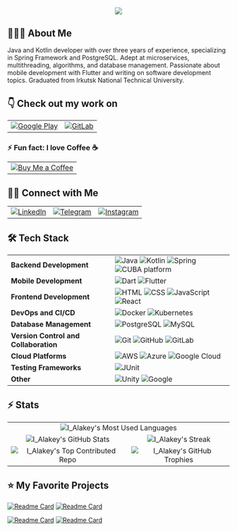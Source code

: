 <a><h2 align="center">
  <img src="https://readme-typing-svg.herokuapp.com?duration=4000&lines=Hi+there+👋;I'm+I_Alakey+🤝.;I'm+a+Full+Stack+Developer+⚡;I+love+building+amazing+apps+👨‍💻."/>
</h2></a>

## 👨🏻‍💻 About Me

Java and Kotlin developer with over three years of experience, specializing in Spring Framework and PostgreSQL. Adept at microservices, multithreading, algorithms, and database management. Passionate about mobile development with Flutter and writing on software development topics. Graduated from Irkutsk National Technical University.<br/>

## 👇 Check out my work on
<table align="center">
  <tr>
    <td><a href="https://play.google.com/store/apps/dev?id=6926668029014446353">
      <img src="https://img.shields.io/badge/Google_Play-4285F4?style=for-the-badge&logo=google-play&logoColor=white" alt="Google Play">
    </a></td>
    <td><a href="https://gitlab.com/prosoulk2017">
      <img src="https://img.shields.io/badge/GitLab-330F63?style=for-the-badge&logo=gitlab&logoColor=white" alt="GitLab">
    </a></td>
  </tr>
</table>

### ⚡ Fun fact: **I love Coffee** :coffee:
<table align="center">
  <tr>
    <td>
      <a href="https://www.donationalerts.com/r/i_alakey">
        <img src="https://img.shields.io/badge/Buy_Me_A_Coffee-FCAF50?style=for-the-badge&logo=coffe&logoColor=white" alt="Buy Me a Coffee"/>
      </a>
    </td>
  </tr>
</table>

## 🤝🏻 Connect with Me

<table align="center">
  <tr>
    <td>
      <a href="https://www.linkedin.com/in/ilya-alakov-14b979266">
        <img src="https://img.shields.io/badge/-LinkedIn-0077B5?style=for-the-badge&logo=Linkedin&logoColor=white" alt="LinkedIn"/>
      </a>
    </td>
    <td>
      <a href="https://t.me/i_alakey">
        <img src="https://img.shields.io/badge/-Telegram-2CA5E0?style=for-the-badge&logo=Telegram&logoColor=white" alt="Telegram"/>
      </a>
    </td>
    <td>
      <a href="https://www.instagram.com/unnamed_junior">
        <img src="https://img.shields.io/badge/-Instagram-E4405F?style=for-the-badge&logo=Instagram&logoColor=white" alt="Instagram"/>
      </a>
    </td>
  </tr>
</table>

## 🛠 Tech Stack

<div align="center">
  <table>
    <tr>
      <td><strong>Backend Development</strong></td>
      <td>
        <img src="https://img.shields.io/badge/-Java-05122A?style=flat&logo=java&logoColor=FFA518" alt="Java"/>
        <img src="https://img.shields.io/badge/-Kotlin-05122A?style=flat&logo=kotlin&logoColor=FFA518" alt="Kotlin"/>
        <img src="https://img.shields.io/badge/-Spring-05122A?style=flat&logo=spring&logoColor=FFA518" alt="Spring"/>
        <img src="https://img.shields.io/badge/-CUBA_platform-05122A?style=flat&logo=cuba-platform&logoColor=FFA518" alt="CUBA platform"/>
      </td>
    </tr>
    <tr>
      <td><strong>Mobile Development</strong></td>
      <td>
        <img src="https://img.shields.io/badge/-Dart-05122A?style=flat&logo=Dart&logoColor=FFA518" alt="Dart"/>
        <img src="https://img.shields.io/badge/-Flutter-05122A?style=flat&logo=Flutter&logoColor=FFA518" alt="Flutter"/>
      </td>
    </tr>
        <tr>
      <td><strong>Frontend Development</strong></td>
      <td>
        <img src="https://img.shields.io/badge/-HTML-05122A?style=flat&logo=html5&logoColor=FFA518" alt="HTML"/>
        <img src="https://img.shields.io/badge/-CSS-05122A?style=flat&logo=css3&logoColor=FFA518" alt="CSS"/>
        <img src="https://img.shields.io/badge/-JavaScript-05122A?style=flat&logo=javascript&logoColor=FFA518" alt="JavaScript"/>
        <img src="https://img.shields.io/badge/-React-05122A?style=flat&logo=react&logoColor=FFA518" alt="React"/>
      </td>
    </tr>
    <tr>
      <td><strong>DevOps and CI/CD</strong></td>
      <td>
        <img src="https://img.shields.io/badge/-Docker-05122A?style=flat&logo=docker&logoColor=FFA518" alt="Docker"/>
        <img src="https://img.shields.io/badge/-Kubernetes-05122A?style=flat&logo=kubernetes&logoColor=FFA518" alt="Kubernetes"/>
      </td>
    </tr>
    <tr>
      <td><strong>Database Management</strong></td>
      <td>
        <img src="https://img.shields.io/badge/-PostgreSQL-05122A?style=flat&logo=PostgreSQL&logoColor=FFA518" alt="PostgreSQL"/>
        <img src="https://img.shields.io/badge/-MySQL-05122A?style=flat&logo=MySQL&logoColor=FFA518" alt="MySQL"/>
      </td>
    </tr>
    <tr>
      <td><strong>Version Control and Collaboration</strong></td>
      <td>
        <img src="https://img.shields.io/badge/-Git-05122A?style=flat&logo=git&logoColor=FFA518" alt="Git"/>
        <img src="https://img.shields.io/badge/-GitHub-05122A?style=flat&logo=github&logoColor=FFA518" alt="GitHub"/>
        <img src="https://img.shields.io/badge/-GitLab-05122A?style=flat&logo=gitlab&logoColor=FFA518" alt="GitLab"/>
      </td>
    </tr>
    <tr>
      <td><strong>Cloud Platforms</strong></td>
      <td>
        <img src="https://img.shields.io/badge/-AWS-05122A?style=flat&logo=amazon-aws&logoColor=FFA518" alt="AWS"/>
        <img src="https://img.shields.io/badge/-Azure-05122A?style=flat&logo=microsoft-azure&logoColor=FFA518" alt="Azure"/>
        <img src="https://img.shields.io/badge/-Google%20Cloud-05122A?style=flat&logo=google-cloud&logoColor=FFA518" alt="Google Cloud"/>
      </td>
    </tr>
    <tr>
      <td><strong>Testing Frameworks</strong></td>
      <td>
        <img src="https://img.shields.io/badge/-JUnit-05122A?style=flat&logo=java&logoColor=FFA518" alt="JUnit"/>
      </td>
    </tr>
    <tr>
      <td><strong>Other</strong></td>
      <td>
        <img src="https://img.shields.io/badge/-Unity-05122A?style=flat&logo=Unity&logoColor=FFA518" alt="Unity"/>
        <img src="https://img.shields.io/badge/-Google-05122A?style=flat&logo=google&logoColor=FFA518" alt="Google"/>
      </td>
    </tr>
  </table>
</div>

## ⚡ Stats

<table align="center">
  <tr>
    <td colspan="2" align="center">
      <img src="https://github-readme-stats.vercel.app/api/top-langs/?username=ialakey&layout=compact&theme=algolia" alt="I_Alakey's Most Used Languages" />
    </td>
  </tr>
  <tr>
    <td align="center">
      <img src="https://github-readme-stats.vercel.app/api?username=ialakey&show_icons=true&theme=radical&hide=contribs" alt="I_Alakey's GitHub Stats" />
    </td>
    <td align="center">
      <img src="https://github-readme-streak-stats.herokuapp.com?user=ialakey&theme=vue-dark&hide_border=true&date_format=j%20M%5B%20Y%5D" alt="I_Alakey's Streak" />
    </td>
  </tr>
  <tr>
    <td align="center">
      <img src="https://github-contributor-stats.vercel.app/api?username=ialakey&limit=5&theme=dark&combine_all_yearly_contributions=true" alt="I_Alakey's Top Contributed Repo" />
    </td>
    <td align="center">
      <img src="https://github-profile-trophy.vercel.app/?username=ialakey&theme=dark&no-frame=true&no-bg=true&margin-w=4" alt="I_Alakey's GitHub Trophies" />
    </td>
  </tr>
</table>

## ⭐️ My Favorite Projects

[![Readme Card](https://github-readme-stats.vercel.app/api/pin/?username=ialakey&repo=srbguide)](https://github.com/ialakey/srbguide)
[![Readme Card](https://github-readme-stats.vercel.app/api/pin/?username=ialakey&repo=telegrammanager)](https://github.com/ialakey/telegrammanager)

[![Readme Card](https://github-readme-stats.vercel.app/api/pin/?username=ialakey&repo=converter-libreoffice)](https://github.com/ialakey/converter-libreoffice)
[![Readme Card](https://github-readme-stats.vercel.app/api/pin/?username=ialakey&repo=MemoDogNotes)](https://github.com/ialakey/MemoDogNotes)
